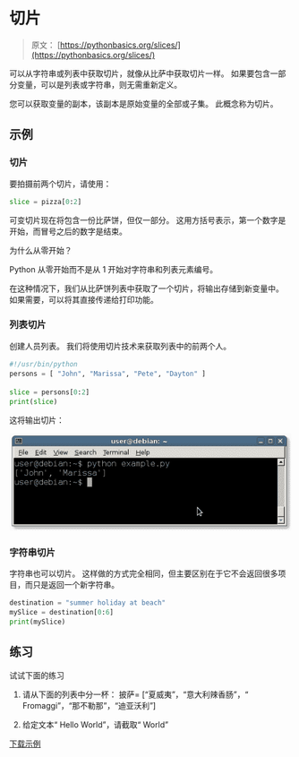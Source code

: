 # 切片

> 原文： [https://pythonbasics.org/slices/](https://pythonbasics.org/slices/)

可以从字符串或列表中获取切片，就像从比萨中获取切片一样。
如果要包含一部分变量，可以是列表或字符串，则无需重新定义。

您可以获取变量的副本，该副本是原始变量的全部或子集。 此概念称为切片。



## 示例

### 切片

要拍摄前两个切片，请使用：

```py
slice = pizza[0:2]

```

可变切片现在将包含一份比萨饼，但仅一部分。 这用方括号表示，第一个数字是开始，而冒号之后的数字是结束。

为什么从零开始？

Python 从零开始而不是从 1 开始对字符串和列表元素编号。

在这种情况下，我们从比萨饼列表中获取了一个切片，将输出存储到新变量中。
如果需要，可以将其直接传递给打印功能。

### 列表切片

创建人员列表。 我们将使用切片技术来获取列表中的前两个人。

```py
#!/usr/bin/python
persons = [ "John", "Marissa", "Pete", "Dayton" ]

slice = persons[0:2]
print(slice)

```

这将输出切片：

![python slice](img/3fad49c52b48a78b153387af8ec57421.jpg)

### 字符串切片

字符串也可以切片。 这样做的方式完全相同，但主要区别在于它不会返回很多项目，而只是返回一个新字符串。

```py
destination = "summer holiday at beach"
mySlice = destination[0:6]
print(mySlice)

```

## 练习

试试下面的练习

1.  请从下面的列表中分一杯：
    披萨= [“夏威夷”，“意大利辣香肠”，“ Fromaggi”，“那不勒那”，“迪亚沃利”]

2.  给定文本“ Hello World”，请截取“ World”

[下载示例](https://gum.co/dcsp)